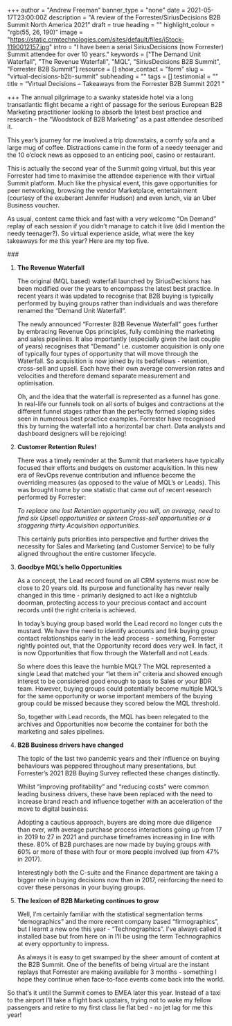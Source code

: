 +++
author = "Andrew Freeman"
banner_type = "none"
date = 2021-05-17T23:00:00Z
description = "A review of the Forrester/SiriusDecisions B2B Summit North America 2021"
draft = true
heading = ""
highlight_colour = "rgb(55, 26, 190)"
image = "https://static.crmtechnologies.com/sites/default/files/iStock-1190012157.jpg"
intro = "I have been a serial SiriusDecisions (now Forrester) Summit attendee for over 10 years."
keywords = ["The Demand Unit Waterfall", "The Revenue Waterfall", "MQL", "SiriusDecisions B2B Summit", "Forrester B2B Summit"]
resource = []
show_contact = "form"
slug = "virtual-decisions-b2b-summit"
subheading = ""
tags = []
testimonial = ""
title = "Virtual Decisions – Takeaways from the Forrester B2B Summit 2021 "

+++
The annual pilgrimage to a swanky stateside hotel via a long transatlantic flight became a right of passage for the serious European B2B Marketing practitioner looking to absorb the latest best practice and research - the “Woodstock of B2B Marketing” as a past attendee described it.

This year’s journey for me involved a trip downstairs, a comfy sofa and a large mug of coffee. Distractions came in the form of a needy teenager and the 10 o’clock news as opposed to an enticing pool, casino or restaurant.

This is actually the second year of the Summit going virtual, but this year Forrester had time to maximise the attendee experience with their virtual Summit platform. Much like the physical event, this gave opportunities for peer networking, browsing the vendor Marketplace, entertainment (courtesy of the exuberant Jennifer Hudson) and even lunch, via an Uber Business voucher.

As usual, content came thick and fast with a very welcome “On Demand” replay of each session if you didn’t manage to catch it live (did I mention the needy teenager?). So virtual experience aside, what were the key takeaways for me this year? Here are my top five.

\###

1. **The Revenue Waterfall**

   The original (MQL based) waterfall launched by SiriusDecisions has been modified over the years to encompass the latest best practice. In recent years it was updated to recognise that B2B buying is typically performed by buying groups rather than individuals and was therefore renamed the “Demand Unit Waterfall”.

   The newly announced “Forrester B2B Revenue Waterfall” goes further by embracing Revenue Ops principles, fully combining the marketing and sales pipelines. It also importantly (especially given the last couple of years) recognises that “Demand” i.e. customer acquisition is only one of typically four types of opportunity that will move through the Waterfall. So acquisition is now joined by its bedfellows - retention, cross-sell and upsell. Each have their own average conversion rates and velocities and therefore demand separate measurement and optimisation.

   Oh, and the idea that the waterfall is represented as a funnel has gone. In real-life our funnels took on all sorts of bulges and contractions at the different funnel stages rather than the perfectly formed sloping sides seen in numerous best practice examples. Forrester have recognised this by turning the waterfall into a horizontal bar chart. Data analysts and dashboard designers will be rejoicing!
2. **Customer Retention Rules!**

   There was a timely reminder at the Summit that marketers have typically focused their efforts and budgets on customer acquisition. In this new era of RevOps revenue contribution and influence become the overriding measures (as opposed to the value of MQL’s or Leads). This was brought home by one statistic that came out of recent research performed by Forrester:

   _To replace one lost Retention opportunity you will, on average, need to find six Upsell opportunities or sixteen Cross-sell opportunities or a staggering thirty Acquisition opportunities._

   This certainly puts priorities into perspective and further drives the necessity for Sales and Marketing (and Customer Service) to be fully aligned throughout the entire customer lifecycle.
3. **Goodbye MQL’s hello Opportunities**

   As a concept, the Lead record found on all CRM systems must now be close to 20 years old. Its purpose and functionality has never really changed in this time - primarily designed to act like a nightclub doorman, protecting access to your precious contact and account records until the right criteria is achieved.

   In today’s buying group based world the Lead record no longer cuts the mustard. We have the need to identify accounts and link buying group contact relationships early in the lead process - something, Forrester rightly pointed out, that the Opportunity record does very well. In fact, it is now Opportunities that flow through the Waterfall and not Leads.

   So where does this leave the humble MQL? The MQL represented a single Lead that matched your “let them in” criteria and showed enough interest to be considered good enough to pass to Sales or your BDR team. However, buying groups could potentially become multiple MQL’s for the same opportunity or worse important members of the buying group could be missed because they scored below the MQL threshold.

   So, together with Lead records, the MQL has been relegated to the archives and Opportunities now become the container for both the marketing and sales pipelines.
4. **B2B Business drivers have changed**

   The topic of the last two pandemic years and their influence on buying behaviours was peppered throughout many presentations, but Forrester’s 2021 B2B Buying Survey reflected these changes distinctly.

   Whilst “improving profitability” and “reducing costs” were common leading business drivers, these have been replaced with the need to increase brand reach and influence together with an acceleration of the move to digital business.

   Adopting a cautious approach, buyers are doing more due diligence than ever, with average purchase process interactions going up from 17 in 2019 to 27 in 2021 and purchase timeframes increasing in line with these. 80% of B2B purchases are now made by buying groups with 60% or more of these with four or more people involved (up from 47% in 2017).

   Interestingly both the C-suite and the Finance department are taking a bigger role in buying decisions now than in 2017, reinforcing the need to cover these personas in your buying groups.
5. **The lexicon of B2B Marketing continues to grow**

   Well, I’m certainly familiar with the statistical segmentation terms “demographics” and the more recent company based “firmographics”, but I learnt a new one this year - “Technographics”. I’ve always called it installed base but from here on in I’ll be using the term Technographics at every opportunity to impress.

   As always it is easy to get swamped by the sheer amount of content at the B2B Summit. One of the benefits of being virtual are the instant replays that Forrester are making available for 3 months - something I hope they continue when face-to-face events come back into the world.

So that’s it until the Summit comes to EMEA later this year. Instead of a taxi to the airport I’ll take a flight back upstairs, trying not to wake my fellow passengers and retire to my first class lie flat bed - no jet lag for me this year!